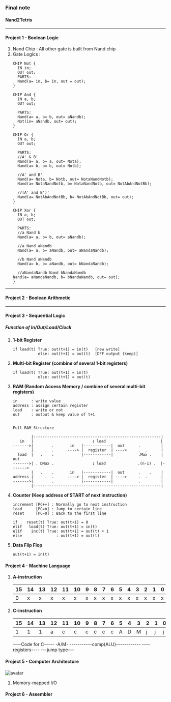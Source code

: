 ### Final note
#### Nand2Tetris

---
#### Project 1 - Boolean Logic
 1. Nand Chip : All other gate is built from Nand chip
 2. Gate Logics :
     ```
     CHIP Not {
       IN in;
       OUT out;
       PARTS: 
       Nand(a= in, b= in, out = out);
     }

     CHIP And {
       IN a, b;
       OUT out;

       PARTS:
       Nand(a= a, b= b, out= aNandb);
       Not(in= aNandb, out= out);
     }

     CHIP Or {
       IN a, b;
       OUT out;

       PARTS:
       //A' & B'
       Nand(a= a, b= a, out= Nota);
       Nand(a= b, b= b, out= Notb);

       //A' and B'
       Nand(a= Nota, b= Notb, out= NotaNandNotb);
       Nand(a= NotaNandNotb, b= NotaNandNotb, out= NotAbAndNotBb);

       //(A' and B')'
       Nand(a= NotAbAndNotBb, b= NotAbAndNotBb, out= out);
     }

     CHIP Xor {
       IN a, b;
       OUT out;

       PARTS:
       //a Nand b
       Nand(a= a, b= b, out= aNandb);

       //a Nand aNandb
       Nand(a= a, b= aNandb, out= aNandaNandb);

       //b Nand aNandb
       Nand(a= b, b= aNandb, out= bNandaNandb);

       //aNandaNandb Nand bNandaNandb
     Nand(a= aNandaNandb, b= bNandaNandb, out= out);
     }
     
     ```
     


---
#### Project 2 - Boolean Arithmetic

---
#### Project 3 - Sequential Logic

##### Function of In/Out/Load/Clock
 1. **1-bit Register**
     ```
     if load(t) True: out(t+1) = in(t)   [new write] 
                else: out(t+1) = out(t)  [DFF output (keep)]
     ```
 2. **Multi-bit Register (combine of several 1-bit registers)**  
     ```
     if load(t) True: out(t+1) = in(t)  
                else: out(t+1) = out(t)
     ```
 3. **RAM (Random Access Memory / combine of several multi-bit registers)**
     ``` 
     in      : write value
     address : assign certain register
     load    : write or not
     out     : output & keep value of t+1


     Full RAM Structure

             |--------------------------------------------------------|
        in   |                          ⭣ load                        |
     ------->|        .       in   |------------|  out      .         |
             |     .  .      ----> |  register  | ---->     .  .      |
       load  |   .    .            |------------|           .Mux .    |   out
     ------->| . DMux .                 ⭣ load              .(n-1) .  |------->
             |   .    .       in   |------------|  out      .    .    |
     address |     .  .      ----> |  register  | ---->     .  .      |
     ------->|        .            |------------|           .         |
             |--------------------------------------------------------|

     ```
 4. **Counter (Keep address of START of next instruction)**
    ```
    increment [PC++] : Normally go to next instruction
    load      [PC=n] : Jump to certain line
    reset     [PC=0] : Back to the first line

    if    reset(t) True: out(t+1) = 0
    elif   load(t) True: out(t+1) = in(t)
    elif    inc(t) True: out(t+1) = out(t) + 1
    else               : out(t+1) = out(t)
    ```

 5. **Data Flip Flop**
    ```
    out(t+1) = in(t)
    ```
    
#### Project 4 - Machine Language

 1. **A-instruction**
    
     |15 |14 |13 |12 |11 |10 | 9 | 8 | 7 | 6 | 5 | 4 | 3 | 2 | 1 | 0 |
     |---|---|---|---|---|---|---|---|---|---|---|---|---|---|---|---|
     | 0 | x | x | x | x | x | x | x | x | x | x | x | x | x | x | x |
    
 2. **C-instruction**
    
     |15 |14 |13 |12 |11 |10 | 9 | 8 | 7 | 6 | 5 | 4 | 3 | 2 | 1 | 0 |
     |---|---|---|---|---|---|---|---|---|---|---|---|---|---|---|---|
     | 1 | 1 | 1 | a | c | c | c | c | c | c | A | D | M | j | j | j |
    
     ----Code for C----- -A/M- -----------comp(ALU)------------ ----registers---- ---jump type---   



#### Project 5 - Computer Architecture
![avatar](https://encrypted-tbn0.gstatic.com/images?q=tbn:ANd9GcRB5TqnwXkVGh1MSFw7u1L0xBH26fw5iRqRfQ&s)

 1. Memory-mapped I/O

#### Project 6 - Assembler
